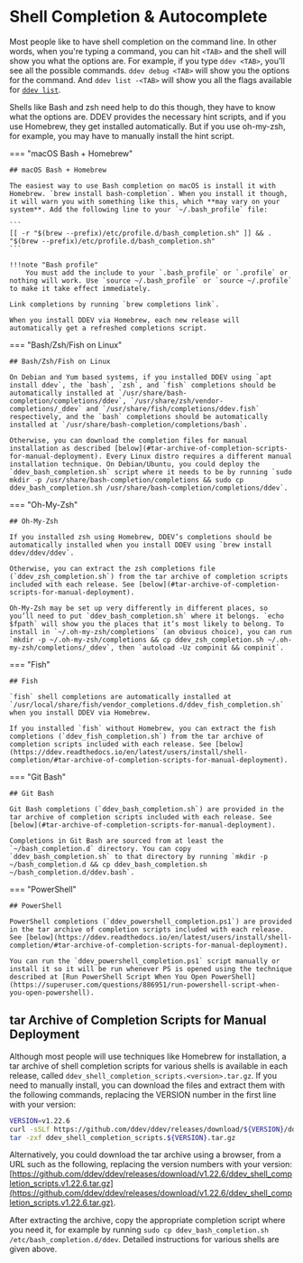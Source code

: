 # Shell Completion & Autocomplete

Most people like to have shell completion on the command line. In other words, when you're typing a command, you can hit `<TAB>` and the shell will show you what the options are. For example, if you type `ddev <TAB>`, you'll see all the possible commands. `ddev debug <TAB>` will show you the options for the command. And `ddev list -<TAB>` will show you all the flags available for [`ddev list`](../usage/commands.md#list).

Shells like Bash and zsh need help to do this though, they have to know what the options are. DDEV provides the necessary hint scripts, and if you use Homebrew, they get installed automatically. But if you use oh-my-zsh, for example, you may have to manually install the hint script.

=== "macOS Bash + Homebrew"

    ## macOS Bash + Homebrew

    The easiest way to use Bash completion on macOS is install it with Homebrew. `brew install bash-completion`. When you install it though, it will warn you with something like this, which **may vary on your system**. Add the following line to your `~/.bash_profile` file:

    ```
    [[ -r "$(brew --prefix)/etc/profile.d/bash_completion.sh" ]] && . "$(brew --prefix)/etc/profile.d/bash_completion.sh"
    ```

    !!!note "Bash profile"
        You must add the include to your `.bash_profile` or `.profile` or nothing will work. Use `source ~/.bash_profile` or `source ~/.profile` to make it take effect immediately.

    Link completions by running `brew completions link`.

    When you install DDEV via Homebrew, each new release will automatically get a refreshed completions script.

=== "Bash/Zsh/Fish on Linux"

    ## Bash/Zsh/Fish on Linux

    On Debian and Yum based systems, if you installed DDEV using `apt install ddev`, the `bash`, `zsh`, and `fish` completions should be automatically installed at `/usr/share/bash-completion/completions/ddev`, `/usr/share/zsh/vendor-completions/_ddev` and `/usr/share/fish/completions/ddev.fish` respectively, and the `bash` completions should be automatically installed at `/usr/share/bash-completion/completions/bash`.

    Otherwise, you can download the completion files for manual installation as described [below](#tar-archive-of-completion-scripts-for-manual-deployment). Every Linux distro requires a different manual installation technique. On Debian/Ubuntu, you could deploy the `ddev_bash_completion.sh` script where it needs to be by running `sudo mkdir -p /usr/share/bash-completion/completions && sudo cp ddev_bash_completion.sh /usr/share/bash-completion/completions/ddev`.

=== "Oh-My-Zsh"

    ## Oh-My-Zsh

    If you installed zsh using Homebrew, DDEV’s completions should be automatically installed when you install DDEV using `brew install ddev/ddev/ddev`.

    Otherwise, you can extract the zsh completions file (`ddev_zsh_completion.sh`) from the tar archive of completion scripts included with each release. See [below](#tar-archive-of-completion-scripts-for-manual-deployment).
    
    Oh-My-Zsh may be set up very differently in different places, so you’ll need to put `ddev_bash_completion.sh` where it belongs. `echo $fpath` will show you the places that it’s most likely to belong. To install in `~/.oh-my-zsh/completions` (an obvious choice), you can run `mkdir -p ~/.oh-my-zsh/completions && cp ddev_zsh_completion.sh ~/.oh-my-zsh/completions/_ddev`, then `autoload -Uz compinit && compinit`.

=== "Fish"

    ## Fish

    `fish` shell completions are automatically installed at `/usr/local/share/fish/vendor_completions.d/ddev_fish_completion.sh` when you install DDEV via Homebrew.
    
    If you installed `fish` without Homebrew, you can extract the fish completions (`ddev_fish_completion.sh`) from the tar archive of completion scripts included with each release. See [below](https://ddev.readthedocs.io/en/latest/users/install/shell-completion/#tar-archive-of-completion-scripts-for-manual-deployment).

=== "Git Bash"

    ## Git Bash

    Git Bash completions (`ddev_bash_completion.sh`) are provided in the tar archive of completion scripts included with each release. See [below](#tar-archive-of-completion-scripts-for-manual-deployment).
    
    Completions in Git Bash are sourced from at least the `~/bash_completion.d` directory. You can copy `ddev_bash_completion.sh` to that directory by running `mkdir -p ~/bash_completion.d && cp ddev_bash_completion.sh ~/bash_completion.d/ddev.bash`.

=== "PowerShell"

    ## PowerShell

    PowerShell completions (`ddev_powershell_completion.ps1`) are provided in the tar archive of completion scripts included with each release. See [below](https://ddev.readthedocs.io/en/latest/users/install/shell-completion/#tar-archive-of-completion-scripts-for-manual-deployment).
    
    You can run the `ddev_powershell_completion.ps1` script manually or install it so it will be run whenever PS is opened using the technique described at [Run PowerShell Script When You Open PowerShell](https://superuser.com/questions/886951/run-powershell-script-when-you-open-powershell).

## tar Archive of Completion Scripts for Manual Deployment

Although most people will use techniques like Homebrew for installation, a tar archive of shell completion scripts for various shells is available in each release, called `ddev_shell_completion_scripts.<version>.tar.gz`. If you need to manually install, you can download the files and extract them with the following commands, replacing the VERSION number in the first line with your version:

```bash
VERSION=v1.22.6
curl -sSLf https://github.com/ddev/ddev/releases/download/${VERSION}/ddev_shell_completion_scripts.${VERSION}.tar.gz
tar -zxf ddev_shell_completion_scripts.${VERSION}.tar.gz
```

Alternatively, you could download the tar archive using a browser, from a URL such as the following, replacing the version numbers with your version: [https://github.com/ddev/ddev/releases/download/v1.22.6/ddev_shell_completion_scripts.v1.22.6.tar.gz](https://github.com/ddev/ddev/releases/download/v1.22.6/ddev_shell_completion_scripts.v1.22.6.tar.gz).

After extracting the archive, copy the appropriate completion script where you need it, for example by running `sudo cp ddev_bash_completion.sh /etc/bash_completion.d/ddev`. Detailed instructions for various shells are given above.
